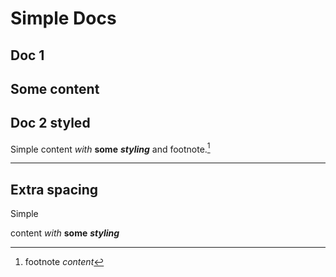 # Simple Docs
## Doc 1
Some
content
---
## Doc 2 styled
Simple
content *with* **some** ***styling*** and footnote.[^1]

[^1]:footnote *content*

---

## Extra spacing

Simple

content *with* **some** ***styling***



